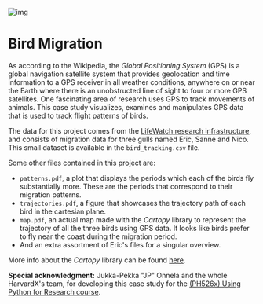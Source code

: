 ![img](http://i.imgur.com/VGBtdoj.png)
# Bird Migration
As according to the Wikipedia, the *Global Positioning System* (GPS) is a global navigation satellite system that provides geolocation and time information to a GPS receiver in all weather conditions, anywhere on or near the Earth where there is an unobstructed line of sight to four or more GPS satellites. One fascinating area of research uses GPS to track movements of animals. This case study visualizes, examines and manipulates GPS data that is used to track flight patterns of birds.

The data for this project comes from the [LifeWatch research infrastructure](http://lifewatch.inbo.be/blog/pages/about.html), and consists of migration data for three gulls named Eric, Sanne and Nico. This small dataset is available in the `bird_tracking.csv` file.

Some other files contained in this project are:
- `patterns.pdf`, a plot that displays the periods which each of the birds fly substantially more. These are the periods that correspond to their migration patterns.
- `trajectories.pdf`, a figure that showcases the trajectory path of each bird in the cartesian plane.
- `map.pdf`, an actual map made with the *Cartopy* library to represent the trajectory of all the three birds using GPS data. It looks like birds prefer to fly near the coast during the migration period.
- And an extra assortment of Eric's files for a singular overview.
 
More info about the *Cartopy* library can be found [here](https://anaconda.org/SciTools/cartopy).
 
**Special acknowledgment:** Jukka-Pekka "JP" Onnela and the whole HarvardX's team, for developing this case study for the [(PH526x) Using Python for Research course](https://www.datacamp.com/statement-of-accomplishment/course/517a52d539fd14d92ee3007d48e5a38fc011c523).
